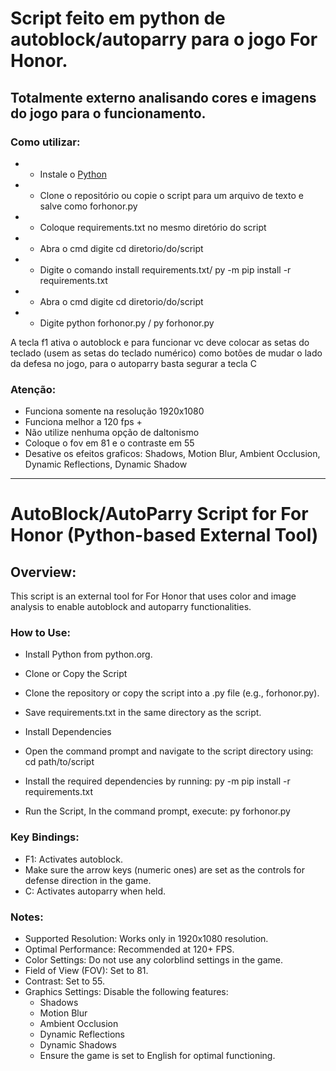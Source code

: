 # Script feito em python de autoblock/autoparry para o jogo For Honor. #

 ## Totalmente externo analisando cores e imagens do jogo para o funcionamento. ##
 
### Como utilizar: ###

* - Instale o [Python](https://www.python.org/downloads/)
* - Clone o repositório ou copie o script para um arquivo de texto e salve como forhonor.py
* - Coloque requirements.txt no mesmo diretório do script
* - Abra o cmd digite cd diretorio/do/script
* - Digite o comando install requirements.txt/ py -m pip install -r requirements.txt
* - Abra o cmd digite cd diretorio/do/script
* - Digite python forhonor.py / py forhonor.py


A tecla f1 ativa o autoblock e para funcionar vc deve colocar as setas do teclado (usem as setas do teclado numérico) como botões de mudar o lado da defesa no jogo, para o autoparry basta segurar a tecla C

### Atenção: ###

* Funciona somente na resolução 1920x1080
* Funciona melhor a 120 fps +
* Não utilize nenhuma opção de daltonismo
* Coloque o fov em 81 e o contraste em 55
* Desative os efeitos graficos: Shadows, Motion Blur, Ambient Occlusion, Dynamic Reflections, Dynamic Shadow
___________________________________________________________________________________________________________________
 # AutoBlock/AutoParry Script for For Honor (Python-based External Tool) #
 ## Overview: ##
 This script is an external tool for For Honor that uses color and image analysis to enable autoblock and autoparry functionalities.
### How to Use: ###
* Install Python from python.org.

* Clone or Copy the Script

* Clone the repository or copy the script into a .py file (e.g., forhonor.py).
* Save requirements.txt in the same directory as the script.
* Install Dependencies
* Open the command prompt and navigate to the script directory using: cd path/to/script
* Install the required dependencies by running: py -m pip install -r requirements.txt
* Run the Script, In the command prompt, execute: py forhonor.py

 ### Key Bindings: ###
* F1: Activates autoblock.
* Make sure the arrow keys (numeric ones) are set as the controls for defense direction in the game.
* C: Activates autoparry when held.

### Notes: ###
* Supported Resolution: Works only in 1920x1080 resolution.
* Optimal Performance: Recommended at 120+ FPS.
* Color Settings: Do not use any colorblind settings in the game.
* Field of View (FOV): Set to 81.
* Contrast: Set to 55.
* Graphics Settings: Disable the following features:
    * Shadows
    * Motion Blur
    * Ambient Occlusion
    * Dynamic Reflections
    * Dynamic Shadows
    * Ensure the game is set to English for optimal functioning.
